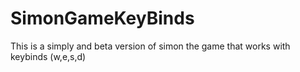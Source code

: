 # SimonGameKeyBinds
This is a simply and beta version of simon the game that works with keybinds (w,e,s,d)
